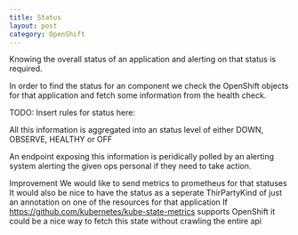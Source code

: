 ```yaml
---
title: Status
layout: post
category: OpenShift
---
```


Knowing the overall status of an application and alerting on that status is required.

In order to find the status for an component we check the OpenShift objects for that application and fetch some information from the health check.

TODO: Insert rules for status here:

All this information is aggregated into an status level of either DOWN, OBSERVE, HEALTHY or OFF

An endpoint exposing this information is peridically polled by an alerting system alerting the given ops personal if they need to take action.

Improvement
We would like to send metrics to prometheus for that statuses
It would also be nice to have the status as a seperate ThirPartyKind of just an annotation on one of the resources for that application
If https://github.com/kubernetes/kube-state-metrics supports OpenShift it could be a nice way to fetch this state without crawling the entire api
